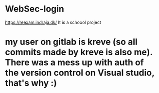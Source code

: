 # WebSec-login
https://reexam.indraja.dk/
It is a schoool project
# my user on gitlab is kreve (so all commits made by kreve is also me). There was a mess up with auth of the version control on Visual studio, that's why :)
